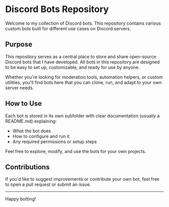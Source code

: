 # Discord Bots Repository

Welcome to my collection of Discord bots. This repository contains various custom bots built for different use cases on Discord servers.

## Purpose

This repository serves as a central place to store and share open-source Discord bots that I have developed. All bots in this repository are designed to be easy to set up, customizable, and ready for use by anyone.

Whether you're looking for moderation tools, automation helpers, or custom utilities, you'll find bots here that you can clone, run, and adapt to your own server needs.

## How to Use

Each bot is stored in its own subfolder with clear documentation (usually a README.md) explaining:

* What the bot does
* How to configure and run it
* Any required permissions or setup steps

Feel free to explore, modify, and use the bots for your own projects.

## Contributions

If you'd like to suggest improvements or contribute your own bot, feel free to open a pull request or submit an issue.

---

Happy botting!
